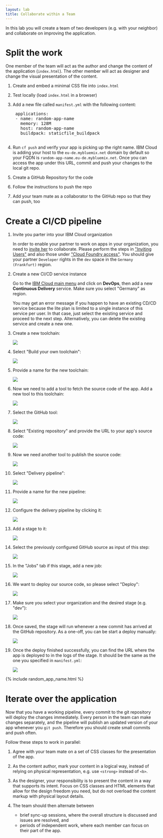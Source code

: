 ```yaml
---
layout: lab
title: Collaborate within a Team
---
```


In this lab you will create a team of two developers (e.g. with your neighbor) and collaborate on improving the application.

# Split the work

One member of the team will act as the author and change the content of the application (`index.html`). The other member will act as designer and change the visual presentation of the content.

1. Create and embed a minimal CSS file into `index.html`
1. Test locally (load `index.html` in a browser)
1. Add a new file called `manifest.yml` with the following content:

    <pre>
    applications:
    - name: <span class="app_name">random-app-name</span>
      memory: 128M
      host: <span class="app_name">random-app-name</span>
      buildpack: staticfile_buildpack
    </pre>

1. Run `cf push` and verify your app is picking up the right name. IBM Cloud is adding your host to the `eu-de.mybluemix.net` domain by default so your FQDN is <code><span class="app_name">random-app-name</span>.eu-de.mybluemix.net</code>. Once you can access the app under this URL, commit and push your changes to the local git repo.
1. Create a GitHub Repository for the code
1. Follow the instructions to push the repo
1. Add your team mate as a collaborator to the GitHub repo so that they can push, too

# Create a CI/CD pipeline

1. Invite you parter into your IBM Cloud organization

   In order to enable your partner to work on apps in your organization, you need to [invite her](https://console.bluemix.net/docs/iam/iamuserinv.html#iamuserinv) to collaborate. Please perform the steps in ["Inviting Users"](https://console.bluemix.net/docs/iam/iamuserinv.html#inviting-users) and also those under ["Cloud Foundry access"](https://console.bluemix.net/docs/iam/iamuserinv.html#cloud-foundry-access). You should give your partner `Developer` rights in the `dev` space in the `Germany (Frankfurt)` region.

1.  Create a new CI/CD service instance

    Go to the [IBM Cloud main menu](https://console.bluemix.net/) and click on **DevOps**, then add a new **Continuous Delivery** service. Make sure you select "Germany" as region.

    You may get an error message if you happen to have an existing CD/CD service because the lite plan is limited to a single instance of this service per user. In that case, just select the existing service and proceed to the next step. Alternatively, you can delete the existing service and create a new one.

1.  Create a new toolchain:

    ![](002/create.png)

1.  Select "Build your own toolchain":

    ![](002/byo.png)

1.  Provide a name for the new toolchain:

    ![](002/byo-config.png)

1.  Now we need to add a tool to fetch the source code of the app. Add a new tool to this toolchain:

    ![](002/add-tool.png)

1.  Select the GitHub tool:

    ![](002/github.png)

1.  Select "Existing repository" and provide the URL to your app's source code:

    ![](002/git-configure.png)

1.  Now we need another tool to publish the source code:

    ![](002/add-tool.png)

1.  Select "Delivery pipeline":

    ![](002/delivery-pipeline.png)

1.  Provide a name for the new pipeline:

    ![](002/delivery-pipeline-name.png)

1.  Configure the delivery pipeline by clicking it:

    ![](002/configure-pipeline.png)

1.  Add a stage to it:

    ![](002/add-stage.png)

1.  Select the previously configured GitHub source as input of this step:

    ![](002/stage-input.png)

1.  In the "Jobs" tab if this stage, add a new job:

    ![](002/stage-add-job.png)

1.  We want to deploy our source code, so please select "Deploy":

    ![](002/stage-deploy.png)

1.  Make sure you select your organization and the desired stage (e.g. "dev"):

    ![](002/org-space.png)

1.  Once saved, the stage will run whenever a new commit has arrived at the GitHub repository. As a one-off, you can be start a deploy manually:

    ![](002/stage-trigger.png)

1.  Once the deploy finished successfully, you can find the URL where the app is deployed to in the logs of the stage. It should be the same as the one you specified in `manifest.yml`:

    ![](002/logs.png)

{% include random_app_name.html %}

# Iterate over the application

Now that you have a working pipeline, every commit to the git repository will deploy the changes immediately. Every person in the team can make changes separately, and the pipeline will publish an updated version of your app whenever you `git push`. Therefore you should create small commits and push often.

Follow these steps to work in parallel:

1.  Agree with your team mate on a set of CSS classes for the presentation of the app.
1.  As the content author, mark your content in a logical way, instead of relying on physical representation, e.g. use `<strong>` instead of `<b>`.
1.  As the designer, your responsibility is to present the content in a way that supports its intent. Focus on CSS classes and HTML elements that allow for the design freedom you need, but do not overload the content markup with physical layout details.
1.  The team should then alternate between

    - brief sync-up sessions, where the overall structure is discussed and issues are resolved, and
    - periods of independent work, where each member can focus on their part of the app.
